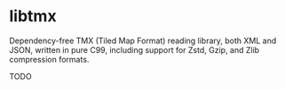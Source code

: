# libtmx
Dependency-free TMX (Tiled Map Format) reading library, both XML and JSON, written in pure C99, including support for Zstd, Gzip, and Zlib compression formats.

TODO
